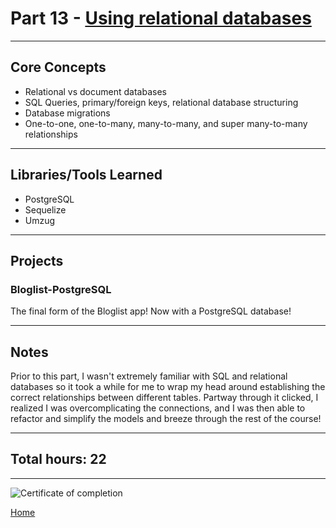 # Part 13 - [Using relational databases](https://fullstackopen.com/en/part13/)

---

## Core Concepts

- Relational vs document databases
- SQL Queries, primary/foreign keys, relational database structuring
- Database migrations
- One-to-one, one-to-many, many-to-many, and super many-to-many relationships

---

## Libraries/Tools Learned

- PostgreSQL
- Sequelize
- Umzug

---

## Projects

### Bloglist-PostgreSQL

The final form of the Bloglist app! Now with a PostgreSQL database!

---

## Notes

Prior to this part, I wasn't extremely familiar with SQL and relational databases so it took a while for me to wrap my head around establishing the correct relationships between different tables. Partway through it clicked, I realized I was overcomplicating the connections, and I was then able to refactor and simplify the models and breeze through the rest of the course!

---

## Total hours: 22

---

![Certificate of completion](https://imgur.com/ZljpJgx.png)

[Home](https://github.com/jcmsmith/Full-Stack-open)
